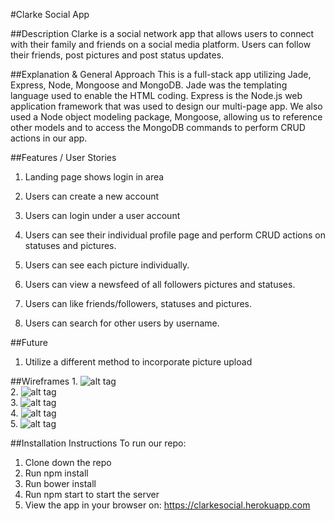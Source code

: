 #Clarke Social App

##Description
Clarke is a social network app that allows users to connect with their family and friends on a social media platform. Users can follow their friends, post pictures and post status updates.

##Explanation & General Approach
This is a full-stack app utilizing Jade, Express, Node, Mongoose and MongoDB. Jade was the templating language used to enable the HTML coding. Express is the Node.js web application framework that was used to design our multi-page app. We also used a Node object modeling package, Mongoose, allowing us to reference other models and to access the MongoDB commands to perform CRUD actions in our app.




##Features / User Stories
1. Landing page shows login in area

2. Users can create a new account

3. Users can login under a user account

4. Users can see their individual profile page and perform CRUD actions on statuses and pictures.

5. Users can see each picture individually.

6. Users can view a newsfeed of all followers pictures and statuses.

7. Users can like friends/followers, statuses and pictures.

8. Users can search for other users by username.



##Future
1. Utilize a different method to incorporate picture upload


##Wireframes
1.
 ![alt tag](http://i.imgur.com/gUKY6q0.png)<br>
2.
![alt tag](http://i.imgur.com/on5TVxP.png)<br>
3.
![alt tag](http://i.imgur.com/gUKY6q0.png)<br>
4.
![alt tag](http://i.imgur.com/6UZXavl.png)<br>
5.
![alt tag](http://i.imgur.com/mYaZEoj.png)



##Installation Instructions
To run our repo: <br>
1. Clone down the repo<br>
2. Run npm install<br>
3. Run bower install<br>
4. Run npm start to start the server<br>
5. View the app in your browser on: https://clarkesocial.herokuapp.com
